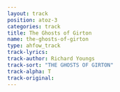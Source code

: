 ```yaml
---
layout: track
position: atoz-3
categories: track
title: The Ghosts of Girton
name: the-ghosts-of-girton
type: ahfow_track
track-lyrics: 
track-author: Richard Youngs
track-sort: "THE GHOSTS OF GIRTON"
track-alpha: T
track-original: 
---
```

